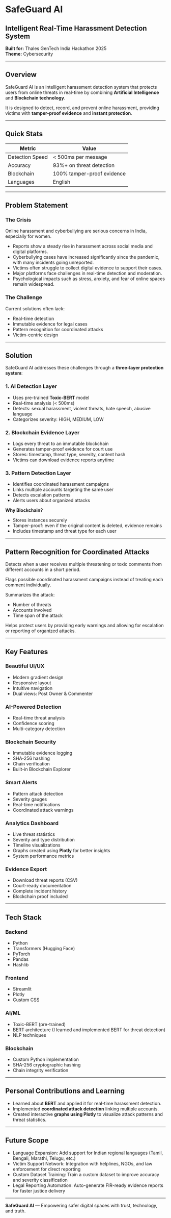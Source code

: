 # SafeGuard AI  

## Intelligent Real-Time Harassment Detection System  
**Built for:** Thales GenTech India Hackathon 2025  
**Theme:** Cybersecurity  

---

## Overview  

SafeGuard AI is an intelligent harassment detection system that protects users from online threats in real-time by combining **Artificial Intelligence** and **Blockchain technology**.  

It is designed to detect, record, and prevent online harassment, providing victims with **tamper-proof evidence** and **instant protection**.

---

## Quick Stats  

| Metric             | Value                      |
|-------------------|----------------------------|
| Detection Speed    | < 500ms per message        |
| Accuracy           | 93%+ on threat detection   |
| Blockchain         | 100% tamper-proof evidence |
| Languages          | English        |

---

## Problem Statement  

### The Crisis  

Online harassment and cyberbullying are serious concerns in India, especially for women.  

- Reports show a steady rise in harassment across social media and digital platforms.  
- Cyberbullying cases have increased significantly since the pandemic, with many incidents going unreported.  
- Victims often struggle to collect digital evidence to support their cases.  
- Major platforms face challenges in real-time detection and moderation.  
- Psychological impacts such as stress, anxiety, and fear of online spaces remain widespread.  

### The Challenge  

Current solutions often lack:  
- Real-time detection  
- Immutable evidence for legal cases  
- Pattern recognition for coordinated attacks   
- Victim-centric design  

---

## Solution  

SafeGuard AI addresses these challenges through a **three-layer protection system**:

### 1. AI Detection Layer  
- Uses pre-trained **Toxic-BERT** model  
- Real-time analysis (< 500ms)  
- Detects: sexual harassment, violent threats, hate speech, abusive language  
- Categorizes severity: HIGH, MEDIUM, LOW  

### 2. Blockchain Evidence Layer  
- Logs every threat to an immutable blockchain  
- Generates tamper-proof evidence for court use  
- Stores: timestamp, threat type, severity, content hash  
- Victims can download evidence reports anytime  

### 3. Pattern Detection Layer  
- Identifies coordinated harassment campaigns  
- Links multiple accounts targeting the same user  
- Detects escalation patterns  
- Alerts users about organized attacks  

**Why Blockchain?**  
- Stores instances securely  
- Tamper-proof: even if the original content is deleted, evidence remains  
- Includes timestamp and threat type for each user  

---

## Pattern Recognition for Coordinated Attacks  

Detects when a user receives multiple threatening or toxic comments from different accounts in a short period.

Flags possible coordinated harassment campaigns instead of treating each comment individually.

Summarizes the attack:

- Number of threats  
- Accounts involved  
- Time span of the attack  

Helps protect users by providing early warnings and allowing for escalation or reporting of organized attacks.

---

## Key Features  

### Beautiful UI/UX  
- Modern gradient design  
- Responsive layout  
- Intuitive navigation  
- Dual views: Post Owner & Commenter  

### AI-Powered Detection  
- Real-time threat analysis  
- Confidence scoring  
- Multi-category detection  

### Blockchain Security  
- Immutable evidence logging  
- SHA-256 hashing  
- Chain verification  
- Built-in Blockchain Explorer  

### Smart Alerts  
- Pattern attack detection  
- Severity gauges  
- Real-time notifications  
- Coordinated attack warnings  

### Analytics Dashboard  
- Live threat statistics  
- Severity and type distribution  
- Timeline visualizations  
- Graphs created using **Plotly** for better insights  
- System performance metrics  

### Evidence Export  
- Download threat reports (CSV)  
- Court-ready documentation  
- Complete incident history  
- Blockchain proof included  

---

## Tech Stack  

### Backend
- Python  
- Transformers (Hugging Face)  
- PyTorch  
- Pandas  
- Hashlib  

### Frontend
- Streamlit  
- Plotly  
- Custom CSS  

### AI/ML
- Toxic-BERT (pre-trained)  
- BERT architecture (I learned and implemented BERT for threat detection)  
- NLP techniques  

### Blockchain
- Custom Python implementation  
- SHA-256 cryptographic hashing  
- Chain integrity verification  

---

## Personal Contributions and Learning  

- Learned about **BERT** and applied it for real-time harassment detection.  
- Implemented **coordinated attack detection** linking multiple accounts.  
- Created interactive **graphs using Plotly** to visualize attack patterns and threat statistics.  

---

## Future Scope  

- Language Expansion: Add support for Indian regional languages (Tamil, Bengali, Marathi, Telugu, etc.)  
- Victim Support Network: Integration with helplines, NGOs, and law enforcement for direct reporting  
- Custom Dataset Training: Train a custom dataset to improve accuracy and severity classification  
- Legal Reporting Automation: Auto-generate FIR-ready evidence reports for faster justice delivery  

---

**SafeGuard AI** — Empowering safer digital spaces with trust, technology, and truth.
